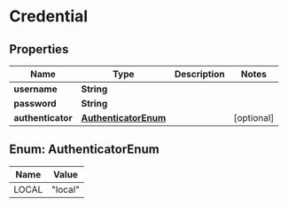 
# Credential

## Properties
Name | Type | Description | Notes
------------ | ------------- | ------------- | -------------
**username** | **String** |  | 
**password** | **String** |  | 
**authenticator** | [**AuthenticatorEnum**](#AuthenticatorEnum) |  |  [optional]


<a name="AuthenticatorEnum"></a>
## Enum: AuthenticatorEnum
Name | Value
---- | -----
LOCAL | &quot;local&quot;



